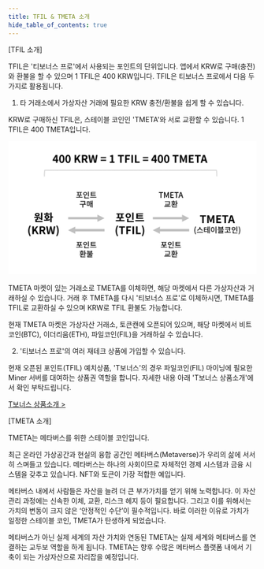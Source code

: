 ```yaml
---
title: TFIL & TMETA 소개
hide_table_of_contents: true
---
```


[//]: # (积分&稳定币介绍)

[TFIL 소개]


TFIL은 '티보너스 프로'에서 사용되는 포인트의 단위입니다. 앱에서 KRW로 구매(충전)와 환불을 할 수 있으며 1 TFIL은 400 KRW입니다. TFIL은 티보너스 프로에서 다음 두가지로 활용됩니다.

1. 타 거래소에서 가상자산 거래에 필요한 KRW 충전/환불을 쉽게 할 수 있습니다.


KRW로 구매하신 TFIL은, 스테이블 코인인 'TMETA'와 서로 교환할 수 있습니다. 1 TFIL은 400 TMETA입니다.


![alt 属性文本](../../../../../../static/img/beginner/tfil_tmeta/TFIL_TMETA.png)


TMETA 마켓이 있는 거래소로 TMETA를 이체하면, 해당 마켓에서 다른 가상자산과 거래하실 수 있습니다. 거래 후 TMETA를 다시 '티보너스 프로'로 이체하시면, TMETA를 TFIL로 교환하실 수 있으며 KRW로 TFIL 환불도 가능합니다.

현재 TMETA 마켓은 가상자산 거래소, 토큰캔에 오픈되어 있으며, 해당 마켓에서 비트코인(BTC), 이더리움(ETH), 파일코인(FIL)을 거래하실 수 있습니다.

[//]: # (토큰캔 안드로이드 앱 설치하기 >)


2.  '티보너스 프로'의 여러 재테크 상품에 가입할 수 있습니다.

현재 오픈된 포인트(TFIL) 예치상품, 'T보너스'의 경우 파일코인(FIL) 마이닝에 필요한 Miner 서버를 대여하는 상품권 역할을 합니다. 자세한 내용 아래 'T보너스 상품소개'에서 확인 부탁드립니다.

[T보너스 상품소개 >](https://tbonuspro.imweb.me/service/?q=YToxOntzOjEyOiJrZXl3b3JkX3R5cGUiO3M6MzoiYWxsIjt9&bmode=view&idx=10367714&t=board)


[TMETA 소개]


TMETA는 메타버스를 위한 스테이블 코인입니다.

최근 온라인 가상공간과 현실의 융합 공간인 메타버스(Metaverse)가 우리의 삶에 서서히 스며들고 있습니다. 메타버스는 하나의 사회이므로 자체적인 경제 시스템과 금융 시스템을 갖추고 있습니다. NFT와 토큰이 가장 적합한 예입니다.

메타버스 내에서 사람들은 자산을 늘려 더 큰 부가가치를 얻기 위해 노력합니다. 이 자산관리 과정에는 신속한 이체, 교환, 리스크 헤지 등이 필요합니다. 그리고 이를 위해서는 가치의 변동이 크지 않은 ‘안정적인 수단’이 필수적입니다. 바로 이러한 이유로 가치가 일정한 스테이블 코인, TMETA가 탄생하게 되었습니다.

메타버스가 아닌 실제 세계의 자산 가치와 연동된 TMETA는 실제 세계와 메타버스를 연결하는 교두보 역할을 하게 됩니다. TMETA는 향후 수많은 메타버스 플랫폼 내에서 기축이 되는 가상자산으로 자리잡을 예정입니다.



